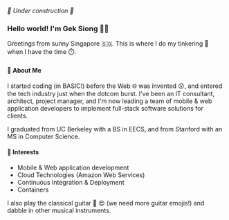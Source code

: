 _🚧 Under construction 🚧_

### Hello world! I'm Gek Siong 🧑‍💻

Greetings from sunny Singapore 🇸🇬. This is where I do my tinkering 👷 when I have the time ⏱️.

#### 🤔 About Me

I started coding (in BASIC!) before the Web 🌐 was invented 😲, and entered the tech industry just when the dotcom burst. I've been an IT consultant, architect, project manager, and I'm now leading a team of mobile & web application developers to implement full-stack software solutions for clients.

I graduated from UC Berkeley with a BS in EECS, and from Stanford with an MS in Computer Science. 

#### 🌱 Interests

* Mobile & Web application development
* Cloud Technologies (Amazon Web Services)
* Continuous Integration & Deployment
* Containers

I also play the classical guitar 🎸 😍 (we need more guitar emojis!) and dabble in other musical instruments.


<!--
**geksiong/geksiong** is a ✨ _special_ ✨ repository because its `README.md` (this file) appears on your GitHub profile.

Here are some ideas to get you started:

- 🔭 I’m currently working on ...
- 🌱 I’m currently learning ...
- 👯 I’m looking to collaborate on ...
- 🤔 I’m looking for help with ...
- 💬 Ask me about ...
- 📫 How to reach me: ...
- 😄 Pronouns: ...
- ⚡ Fun fact: ...
-->
